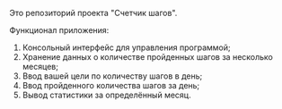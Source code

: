 Это репозиторий проекта "Счетчик шагов".

Функционал приложения:
1. Консольный интерфейс для управления программой;
2. Хранение данных о количестве пройденных шагов за несколько месяцев;
3. Ввод вашей цели по количеству шагов в день;
4. Ввод пройденного количества шагов за день;
5. Вывод статистики за определённый месяц.
